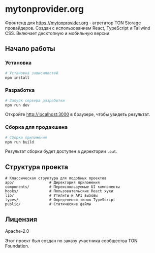 # mytonprovider.org

Фронтенд для https://mytonprovider.org - агрегатор TON Storage провайдеров. Создан с использованием React, TypeScript и Tailwind CSS. Включает десктопную и мобильную версии.

## Начало работы


### Установка

```bash
# Установка зависимостей
npm install
```

### Разработка

```bash
# Запуск сервера разработки
npm run dev
```

Откройте [http://localhost:3000](http://localhost:3000) в браузере, чтобы увидеть результат.

### Сборка для продакшена

```bash
# Сборка приложения
npm run build
```

Результат сборки будет доступен в директории `.out`.

## Структура проекта

```
# Классическая структура для подобных проектов
app/                # Директория приложения
components/         # Переиспользуемые UI компоненты
hooks/              # Пользовательские React хуки
lib/                # Утилиты и API вызовы
types/              # Определения типов TypeScript
public/             # Статические файлы
```

## Лицензия

Apache-2.0



Этот проект был создан по заказу участника сообщества TON Foundation.
